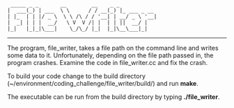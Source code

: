      _____ _ _       __        __    _ _            
    |  ___(_) | ___  \ \      / / __(_) |_ ___ _ __ 
    | |_  | | |/ _ \  \ \ /\ / / '__| | __/ _ \ '__|
    |  _| | | |  __/   \ V  V /| |  | | ||  __/ |   
    |_|   |_|_|\___|    \_/\_/ |_|  |_|\__\___|_|   
----------------------------------------------------
The program, file_writer, takes a file path on the command line and writes some
data to it. Unfortunately, depending on the file path passed in, the program
crashes. Examine the code in file_writer.cc and fix the crash.

To build your code change to the build directory 
(~/environment/coding_challenge/file_writer/build/) and run __make__.

The executable can be run from the build directory by typing __./file_writer__.
